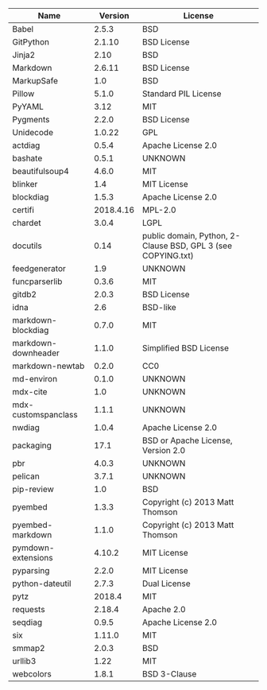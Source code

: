 | Name                | Version   | License                                                      |
|---------------------|-----------|--------------------------------------------------------------|
| Babel               | 2.5.3     | BSD                                                          |
| GitPython           | 2.1.10    | BSD License                                                  |
| Jinja2              | 2.10      | BSD                                                          |
| Markdown            | 2.6.11    | BSD License                                                  |
| MarkupSafe          | 1.0       | BSD                                                          |
| Pillow              | 5.1.0     | Standard PIL License                                         |
| PyYAML              | 3.12      | MIT                                                          |
| Pygments            | 2.2.0     | BSD License                                                  |
| Unidecode           | 1.0.22    | GPL                                                          |
| actdiag             | 0.5.4     | Apache License 2.0                                           |
| bashate             | 0.5.1     | UNKNOWN                                                      |
| beautifulsoup4      | 4.6.0     | MIT                                                          |
| blinker             | 1.4       | MIT License                                                  |
| blockdiag           | 1.5.3     | Apache License 2.0                                           |
| certifi             | 2018.4.16 | MPL-2.0                                                      |
| chardet             | 3.0.4     | LGPL                                                         |
| docutils            | 0.14      | public domain, Python, 2-Clause BSD, GPL 3 (see COPYING.txt) |
| feedgenerator       | 1.9       | UNKNOWN                                                      |
| funcparserlib       | 0.3.6     | MIT                                                          |
| gitdb2              | 2.0.3     | BSD License                                                  |
| idna                | 2.6       | BSD-like                                                     |
| markdown-blockdiag  | 0.7.0     | MIT                                                          |
| markdown-downheader | 1.1.0     | Simplified BSD License                                       |
| markdown-newtab     | 0.2.0     | CC0                                                          |
| md-environ          | 0.1.0     | UNKNOWN                                                      |
| mdx-cite            | 1.0       | UNKNOWN                                                      |
| mdx-customspanclass | 1.1.1     | UNKNOWN                                                      |
| nwdiag              | 1.0.4     | Apache License 2.0                                           |
| packaging           | 17.1      | BSD or Apache License, Version 2.0                           |
| pbr                 | 4.0.3     | UNKNOWN                                                      |
| pelican             | 3.7.1     | UNKNOWN                                                      |
| pip-review          | 1.0       | BSD                                                          |
| pyembed             | 1.3.3     | Copyright (c) 2013 Matt Thomson                              |
| pyembed-markdown    | 1.1.0     | Copyright (c) 2013 Matt Thomson                              |
| pymdown-extensions  | 4.10.2    | MIT License                                                  |
| pyparsing           | 2.2.0     | MIT License                                                  |
| python-dateutil     | 2.7.3     | Dual License                                                 |
| pytz                | 2018.4    | MIT                                                          |
| requests            | 2.18.4    | Apache 2.0                                                   |
| seqdiag             | 0.9.5     | Apache License 2.0                                           |
| six                 | 1.11.0    | MIT                                                          |
| smmap2              | 2.0.3     | BSD                                                          |
| urllib3             | 1.22      | MIT                                                          |
| webcolors           | 1.8.1     | BSD 3-Clause                                                 |
